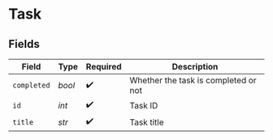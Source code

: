 # Task


## Fields

| Field                                | Type                                 | Required                             | Description                          |
| ------------------------------------ | ------------------------------------ | ------------------------------------ | ------------------------------------ |
| `completed`                          | *bool*                               | :heavy_check_mark:                   | Whether the task is completed or not |
| `id`                                 | *int*                                | :heavy_check_mark:                   | Task ID                              |
| `title`                              | *str*                                | :heavy_check_mark:                   | Task title                           |